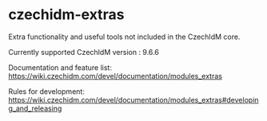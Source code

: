 # czechidm-extras
Extra functionality and useful tools not included in the CzechIdM core.

Currently supported CzechIdM version : 9.6.6

Documentation and feature list: https://wiki.czechidm.com/devel/documentation/modules_extras

Rules for development: https://wiki.czechidm.com/devel/documentation/modules_extras#developing_and_releasing
